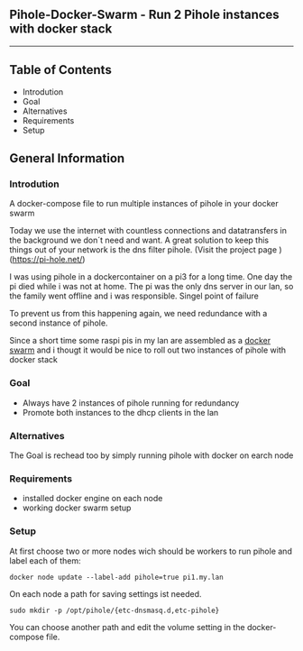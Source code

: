 ## Pihole-Docker-Swarm - Run 2 Pihole instances with docker stack
---
## Table of Contents

* Introdution
* Goal
* Alternatives
* Requirements
* Setup

## General Information

### Introdution

A docker-compose file to run multiple instances of pihole in your docker swarm 

Today we use the internet with countless connections and datatransfers in the background
we don´t need and want. A great solution to keep this things out of your network is the 
dns filter pihole. (Visit the project page )(https://pi-hole.net/) 

I was using pihole in a dockercontainer on a pi3 for a long time. One day the pi died while
i was not at home. The pi was the only dns server in our lan, so the family went offline 
and i was responsible. Singel point of failure

To prevent us from this happening again, we need redundance with a second instance of pihole.

Since a short time some raspi pis in my lan are assembled as a [docker swarm](https://docs.docker.com/engine/swarm/)
and i thougt it would be nice to roll out two instances of pihole with docker stack

### Goal

* Always have 2 instances of pihole running for redundancy
* Promote both instances to the dhcp clients in the lan

### Alternatives

The Goal is rechead too by simply running pihole with docker on earch node

### Requirements

* installed docker engine on each node
* working docker swarm setup

### Setup

At first choose two or more nodes wich should be workers to run pihole and
label each of them:

    docker node update --label-add pihole=true pi1.my.lan

On each node a path for saving settings ist needed. 

    sudo mkdir -p /opt/pihole/{etc-dnsmasq.d,etc-pihole}

You can choose another path and edit the volume setting in the docker-compose file.












